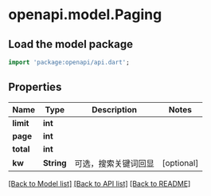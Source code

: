 # openapi.model.Paging

## Load the model package
```dart
import 'package:openapi/api.dart';
```

## Properties
Name | Type | Description | Notes
------------ | ------------- | ------------- | -------------
**limit** | **int** |  | 
**page** | **int** |  | 
**total** | **int** |  | 
**kw** | **String** | 可选，搜索关键词回显 | [optional] 

[[Back to Model list]](../README.md#documentation-for-models) [[Back to API list]](../README.md#documentation-for-api-endpoints) [[Back to README]](../README.md)


